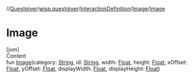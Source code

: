 //[Questgiver](../../../index.md)/[wisp.questgiver](../../index.md)/[InteractionDefinition](../index.md)/[Image](index.md)/[Image](-image.md)



# Image  
[jvm]  
Content  
fun [Image](-image.md)(category: [String](https://kotlinlang.org/api/latest/jvm/stdlib/kotlin/-string/index.html), id: [String](https://kotlinlang.org/api/latest/jvm/stdlib/kotlin/-string/index.html), width: [Float](https://kotlinlang.org/api/latest/jvm/stdlib/kotlin/-float/index.html), height: [Float](https://kotlinlang.org/api/latest/jvm/stdlib/kotlin/-float/index.html), xOffset: [Float](https://kotlinlang.org/api/latest/jvm/stdlib/kotlin/-float/index.html), yOffset: [Float](https://kotlinlang.org/api/latest/jvm/stdlib/kotlin/-float/index.html), displayWidth: [Float](https://kotlinlang.org/api/latest/jvm/stdlib/kotlin/-float/index.html), displayHeight: [Float](https://kotlinlang.org/api/latest/jvm/stdlib/kotlin/-float/index.html))  



